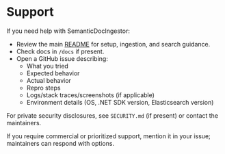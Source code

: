 # Support

If you need help with SemanticDocIngestor:

- Review the main [README](README.md) for setup, ingestion, and search guidance.
- Check docs in `/docs` if present.
- Open a GitHub issue describing:
  - What you tried
  - Expected behavior
  - Actual behavior
  - Repro steps
  - Logs/stack traces/screenshots (if applicable)
  - Environment details (OS, .NET SDK version, Elasticsearch version)

For private security disclosures, see `SECURITY.md` (if present) or contact the maintainers.

If you require commercial or prioritized support, mention it in your issue; maintainers can respond with options.
